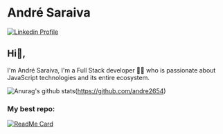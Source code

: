 # André Saraiva
<a href="https://www.linkedin.com/in/andre2654/"><img src="https://img.shields.io/badge/-LinkedIn-blue" alt="Linkedin Profile" /></a>
## Hi👋,
I'm André Saraiva, I'm a Full Stack developer 👨‍💻 who is passionate about JavaScript technologies and its entire ecosystem.

![Anurag's github stats](https://github-readme-stats.vercel.app/api?username=andre2654&show_icons=true&theme=dracula)(https://github.com/andre2654)

### My best repo:
[![ReadMe Card](https://github-readme-stats.vercel.app/api/pin/?username=andre2654&repo=babel_webpack_help&theme=dracula)](https://github.com/andre2654)
